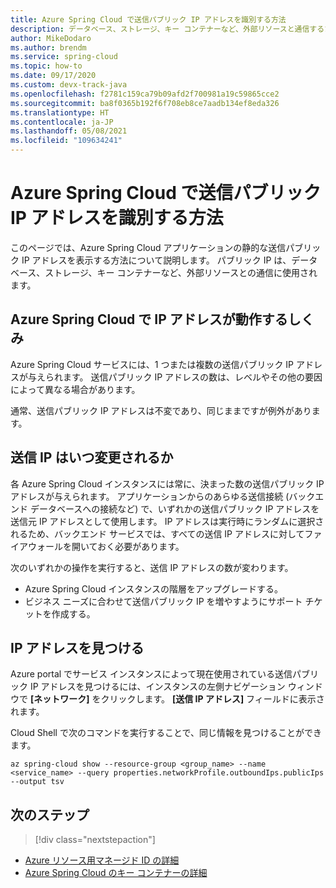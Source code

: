 ```yaml
---
title: Azure Spring Cloud で送信パブリック IP アドレスを識別する方法
description: データベース、ストレージ、キー コンテナーなど、外部リソースと通信するために静的送信パブリック IP アドレスを表示する方法。
author: MikeDodaro
ms.author: brendm
ms.service: spring-cloud
ms.topic: how-to
ms.date: 09/17/2020
ms.custom: devx-track-java
ms.openlocfilehash: f2781c159ca79b09afd2f700981a19c59865cce2
ms.sourcegitcommit: ba8f0365b192f6f708eb8ce7aadb134ef8eda326
ms.translationtype: HT
ms.contentlocale: ja-JP
ms.lasthandoff: 05/08/2021
ms.locfileid: "109634241"
---
```

# <a name="how-to-identify-outbound-public-ip-addresses-in-azure-spring-cloud"></a>Azure Spring Cloud で送信パブリック IP アドレスを識別する方法

このページでは、Azure Spring Cloud アプリケーションの静的な送信パブリック IP アドレスを表示する方法について説明します。  パブリック IP は、データベース、ストレージ、キー コンテナーなど、外部リソースとの通信に使用されます。

## <a name="how-ip-addresses-work-in-azure-spring-cloud"></a>Azure Spring Cloud で IP アドレスが動作するしくみ

Azure Spring Cloud サービスには、1 つまたは複数の送信パブリック IP アドレスが与えられます。 送信パブリック IP アドレスの数は、レベルやその他の要因によって異なる場合があります。 

通常、送信パブリック IP アドレスは不変であり、同じままですが例外があります。

## <a name="when-outbound-ips-change"></a>送信 IP はいつ変更されるか

各 Azure Spring Cloud インスタンスには常に、決まった数の送信パブリック IP アドレスが与えられます。 アプリケーションからのあらゆる送信接続 (バックエンド データベースへの接続など) で、いずれかの送信パブリック IP アドレスを送信元 IP アドレスとして使用します。 IP アドレスは実行時にランダムに選択されるため、バックエンド サービスでは、すべての送信 IP アドレスに対してファイアウォールを開いておく必要があります。

次のいずれかの操作を実行すると、送信 IP アドレスの数が変わります。

- Azure Spring Cloud インスタンスの階層をアップグレードする。
- ビジネス ニーズに合わせて送信パブリック IP を増やすようにサポート チケットを作成する。

## <a name="find-outbound-ips"></a>IP アドレスを見つける

Azure portal でサービス インスタンスによって現在使用されている送信パブリック IP アドレスを見つけるには、インスタンスの左側ナビゲーション ウィンドウで **[ネットワーク]** をクリックします。 **[送信 IP アドレス]** フィールドに表示されます。

Cloud Shell で次のコマンドを実行することで、同じ情報を見つけることができます。

```Azure CLI
az spring-cloud show --resource-group <group_name> --name <service_name> --query properties.networkProfile.outboundIps.publicIps --output tsv
```

## <a name="next-steps"></a>次のステップ
> [!div class="nextstepaction"]
* [Azure リソース用マネージド ID の詳細](https://github.com/MicrosoftDocs/azure-docs/blob/master/articles/active-directory/managed-identities-azure-resources/overview.md)
* [Azure Spring Cloud のキー コンテナーの詳細](./tutorial-managed-identities-key-vault.md)
